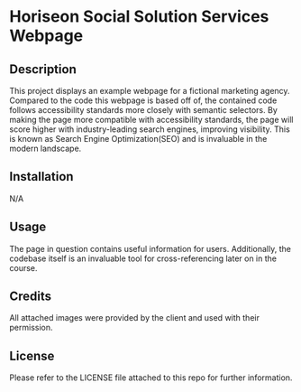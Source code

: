# Horiseon Social Solution Services Webpage

## Description

This project displays an example webpage for a fictional marketing agency. Compared to the code this webpage is based off of, the contained code follows accessibility standards more closely with semantic selectors. By making the page more compatible with accessibility standards, the page will score higher with industry-leading search engines, improving visibility. This is known as Search Engine Optimization(SEO) and is invaluable in the modern landscape.

## Installation

N/A

## Usage

The page in question contains useful information for users. Additionally, the codebase itself is an invaluable tool for cross-referencing later on in the course.

## Credits

All attached images were provided by the client and used with their permission.

## License

Please refer to the LICENSE file attached to this repo for further information.
